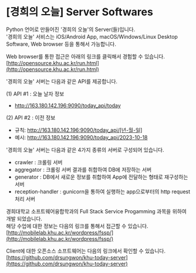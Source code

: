 # [경희의 오늘] Server Softwares

Python 언어로 만들어진 '경희의 오늘'의 Server(들)입니다. <br>
'경희의 오늘' 서비스는 iOS/Android App, macOS/Windows/Linux Desktop Software, Web browser 등을 통해서 가능합니다. <br>

Web browser를 통한 접근은 아래의 링크를 클릭해서 경험할 수 있습니다.  <br>
[http://opensource.khu.ac.kr/run.html](http://opensource.khu.ac.kr/run.html)  <br>

'경희의 오늘' 서버는 다음과 같은 API를 제공합니다.<br>

(1) API #1 : 오늘 날자 정보<br>

* http://163.180.142.196:9090/today_api/today<br>

(2) API #2 : 이전 정보<br>

* 규칙: http://163.180.142.196:9090/today_api/[년-월-일]<br>
* 예시: http://163.180.142.196:9090/today_api/2023-10-18 <br>

'경희의 오늘' 서버는 다음과 같은 4가지 종류의 서버로 구성되어 있습니다.<br>

* crawler : 크롤링 서버 <br>
* aggregator : 크롤링 서버 결과를 취합하여 DB에 저장하는 서버 <br>
* generator : DB에서 새로운 정보를 취합하여 App에 전달하는 형태로 재구성하는 서버 <br>
* reception-handler : gunicorn을 통하여 실행하는 app으로부터의 http request 처리 서버 <br>

경희대학교 소프트웨어융합학과의 Full Stack Service Progamming 과목을 위하여 개발 되었습니다. <br>
해당 수업에 대한 정보는 다음의 링크를 통해서 접근할 수 있습니다. <br>
[http://mobilelab.khu.ac.kr/wordpress/fssp/](http://mobilelab.khu.ac.kr/wordpress/fssp/) <br>

Client에 대한 오픈소스 소프트웨어는 다음의 링크에서 확인할 수 있습니다.  <br>
[https://github.com/drsungwon/khu-today-server](https://github.com/drsungwon/khu-today-server) <br>

